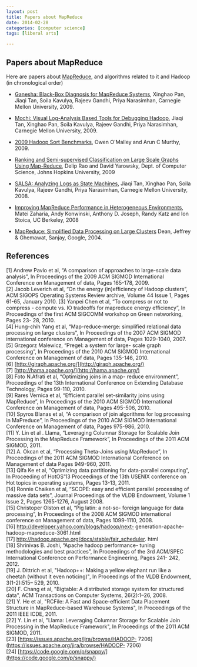 ```yaml
---
layout: post
title: Papers about MapReduce
date: 2014-02-28 
categories: [computer science]
tags: [liberal arts]

---
```



Papers about MapReduce
---

<span class="anchor" id="line-2"></span><span class="anchor" id="line-3"></span><p class="line862">Here are papers about <a href="/hadoop/MapReduce">MapReduce</a>, and algorithms related to it and Hadoop (in chronological order) <span class="anchor" id="line-4"></span><span class="anchor" id="line-5"></span><ul><li><p class="line891"><a class="http" href="http://www.sigmetrics.org/conferences/sigmetrics/2009/workshops/papers_hotmetrics/session1_1.pdf">Ganesha: Black-Box Diagnosis for MapReduce Systems</a>, Xinghao Pan, Jiaqi Tan, Soila Kavulya, Rajeev Gandhi, Priya Narasimhan, Carnegie Mellon University, 2009. <span class="anchor" id="line-6"></span></li><li><p class="line891"><a class="http" href="http://www.usenix.org/event/hotcloud09/tech/full_papers/tan.pdf">Mochi: Visual Log-Analysis Based Tools for Debugging Hadoop</a>, Jiaqi Tan, Xinghao Pan, Soila Kavulya, Rajeev Gandhi, Priya Narasimhan, Carnegie Mellon University, 2009. <span class="anchor" id="line-7"></span></li><li><p class="line891"><a class="http" href="http://developer.yahoo.com/blogs/hadoop/Yahoo2009.pdf">2009 Hadoop Sort Benchmarks</a>, Owen O'Malley and Arun C Murthy, 2009. <span class="anchor" id="line-8"></span></li><li><p class="line891"><a class="http" href="http://www.clsp.jhu.edu/~delip/nocrawl/textgraphs09.pdf">Ranking and Semi-supervised Classification on Large Scale Graphs Using Map-Reduce</a>,  Delip Rao and David Yarowsky, Dept. of Computer Science, Johns Hopkins University, 2009 <span class="anchor" id="line-9"></span></li><li><p class="line891"><a class="http" href="http://www.usenix.org/event/wasl08/tech/full_papers/tan/tan.pdf">SALSA: Analyzing Logs as State Machines</a>, Jiaqi Tan, Xinghao Pan, Soila Kavulya, Rajeev Gandhi, Priya Narasimhan, Carnegie Mellon University, 2008. <span class="anchor" id="line-10"></span></li><li><p class="line891"><a class="http" href="http://www.usenix.org/events/osdi08/tech/full_papers/zaharia/zaharia.pdf">Improving MapReduce Performance in Heterogeneous Environments</a>, Matei Zaharia, Andy Konwinski, Anthony D. Joseph, Randy Katz and Ion Stoica, UC Berkeley, 2008 <span class="anchor" id="line-11"></span></li><li><p class="line891"><a class="http" href="http://labs.google.com/papers/mapreduce.html">MapReduce: Simplified Data Processing on Large Clusters</a> Dean, Jeffrey &amp; Ghemawat, Sanjay, Google, 2004. <span class="anchor" id="line-12"></span></li></ul><span class="anchor" id="bottom"></span></div>

References
---

[1] Andrew Pavlo et al, “A comparison of approaches to large-scale data analysis”, In Proceedings of the 2009 ACM SIGMOD International Conference on Management of data, Pages 165-178, 2009.  
[2] Jacob Leverich et al, “On the energy (in)efficiency of Hadoop clusters”, ACM SIGOPS Operating Systems Review archive, Volume 44 Issue 1, Pages 61-65, January 2010.
[3] Yanpei Chen et al, “To compress or not to compress - compute vs. IO tradeoffs for mapreduce energy efficiency”, In Proceedings of the first ACM SIGCOMM workshop on Green networking, Pages 23- 28, 2010.  
[4] Hung-chih Yang et al, “Map-reduce-merge: simplified relational data processing on large clusters”, In Proceedings of the 2007 ACM SIGMOD international conference on Management of data, Pages 1029-1040, 2007.  
[5] Grzegorz Malewicz, “Pregel: a system for large- scale graph processing”, In Proceedings of the 2010 ACM SIGMOD International Conference on Management of data, Pages 135-146, 2010.  
[6] [http://giraph.apache.org/](http://giraph.apache.org/)  
[7] [http://hama.apache.org/](http://hama.apache.org/)  
[8] Foto N.Afrati et al, “Optimizing joins in a map- reduce environment”, Proceedings of the 13th International Conference on Extending Database Technology, Pages 99-110, 2010.  
[9] Rares Vernica et al, “Efficient parallel set-similarity joins using MapReduce”, In Proceedings of the 2010 ACM SIGMOD International Conference on Management of data, Pages 495-506, 2010.  
[10] Spyros Blanas et al, “A comparison of join algorithms for log processing in MaPreduce”, In Proceedings of the 2010 ACM SIGMOD International Conference on Management of data, Pages 975-986,
2010.  
[11] Y. Lin et al . Llama, “Leveraging Columnar Storage for Scalable Join Processing in the MapReduce Framework”, In Proceedings of the 2011 ACM SIGMOD, 2011.  
[12] A. Okcan et al, “Processing Theta-Joins using MapReduce”, In Proceedings of the 2011 ACM SIGMOD International Conference on Management of data Pages 949-960, 2011.  
[13] Qifa Ke et al, “Optimizing data partitioning for data-parallel computing”, In Proceeding of HotOS'13 Proceedings of the 13th USENIX conference on Hot topics in operating systems, Pages 13-13, 2011.  
[14] Ronnie Chaiken et al, “SCOPE: easy and efficient parallel processing of massive data sets”, Journal Proceedings of the VLDB Endowment, Volume 1 Issue 2, Pages 1265-1276, August 2008.  
[15] Christoper Olston et al, “Pig latin: a not-so- foreign language for data processing”, In Proceedings of the 2008 ACM SIGMOD international conference on Management of data, Pages 1099-1110, 2008.  
[16] http://developer.yahoo.com/blogs/hadoop/next- generation-apache-hadoop-mapreduce-3061.html   
[17] http://hadoop.apache.org/docs/stable/fair_scheduler. html  
[18] Shrinivas B. Joshi, “Apache hadoop performance- tuning methodologies and best practices”, In Proceedings of the 3rd ACM/SPEC International Conference on Performance Engineering, Pages 241- 242, 2012.  
[19] J. Dittrich et al, "Hadoop++: Making a yellow elephant run like a cheetah (without it even noticing)", In Proceedings of the VLDB Endowment, 3(1-2):515– 529, 2010.  
[20] F. Chang et al, "Bigtable: A distributed storage system for structured data", ACM Transactions on Computer Systems, 26(2):1–26, 2008.  
[21] Y. He et al, "RCFile: A Fast and Space-efficient Data Placement Structure in MapReduce-based Warehouse Systems", In Proceedings of the 2011 IEEE ICDE, 2011.  
[22] Y. Lin et al, "Llama: Leveraging Columnar Storage for Scalable Join Processing in the MapReduce Framework", In Proceedings of the 2011 ACM SIGMOD, 2011.  
[23] [https://issues.apache.org/jira/browse/HADOOP- 7206](https://issues.apache.org/jira/browse/HADOOP- 7206)  
[24] [https://code.google.com/p/snappy/](https://code.google.com/p/snappy/)  
